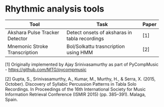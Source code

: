 # Rhythmic analysis tools

| **Tool**                       | **Task**                                       | **Paper** |
|--------------------------------|------------------------------------------------|-----------|
| Akshara Pulse Tracker Detector | Detect onsets of aksharas in tabla recordings  | [1]       |
| Mnemonic Stroke Transcription  | Bol/Solkattu trasncription using HMM           | [2]       |


[1] Originally implemented by Ajay Srinivasamurthy as part of PyCompMusic - https://github.com/MTG/pycompmusic

[2] Gupta, S., Srinivasamurthy, A., Kumar, M., Murthy, H., & Serra, X. (2015, October). Discovery of Syllabic Percussion Patterns in Tabla Solo Recordings. In Proceedings of the 16th International Society for Music Information Retrieval Conference (ISMIR 2015) (pp. 385–391). Malaga, Spain.